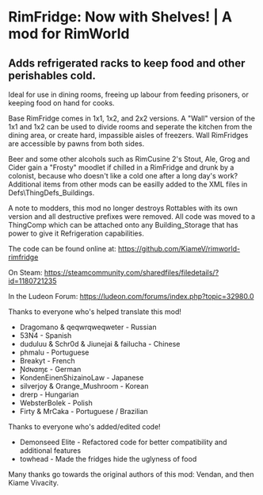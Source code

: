 # RimFridge: Now with Shelves! | A mod for RimWorld

## Adds refrigerated racks to keep food and other perishables cold.  

Ideal for use in dining rooms, freeing up labour from feeding prisoners, or keeping food on hand for cooks.

Base RimFridge comes in 1x1, 1x2, and 2x2 versions.  A "Wall" version of the 1x1 and 1x2 can be used to divide rooms and seperate the kitchen from the dining area, or create hard, impassible aisles of freezers.  Wall RimFridges are accessible by pawns from both sides.

Beer and some other alcohols such as RimCusine 2's Stout, Ale, Grog and Cider gain a "Frosty" moodlet if chilled in a RimFridge and drunk by a colonist, because who doesn't like a cold one after a long day's work?  Additional items from other mods can be easilly added to the XML files in Defs\ThingDefs_Buildings.

A note to modders, this mod no longer destroys Rottables with its own version and all destructive prefixes were removed.  All code was moved to a ThingComp which can be attached onto any Building_Storage that has power to give it Refrigeration capabilities.  

The code can be found online at: https://github.com/KiameV/rimworld-rimfridge

On Steam: https://steamcommunity.com/sharedfiles/filedetails/?id=1180721235

In the Ludeon Forum: https://ludeon.com/forums/index.php?topic=32980.0

Thanks to everyone who's helped translate this mod!
* Dragomano &amp; qeqwrqweqweter - Russian
* 53N4 - Spanish
* duduluu &amp; Schr0d &amp; Jiunejai &amp; failucha - Chinese
* phmalu - Portuguese
* Breakyt - French
* Ɲơɴɑɱɛ - German
* KondenEinenShizainoLaw - Japanese
* silverjoy &amp; Orange_Mushroom - Korean
* drerp - Hungarian
* WebsterBolek - Polish
* Firty &amp; MrCaka - Portuguese / Brazilian

Thanks to everyone who's added/edited code!
* Demonseed Elite - Refactored code for better compatibility and additional features
* towhead - Made the fridges hide the uglyness of food

Many thanks go towards the original authors of this mod: Vendan, and then Kiame Vivacity.
